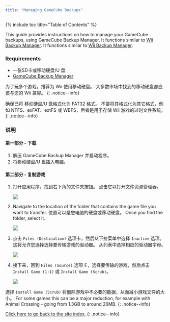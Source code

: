 ```yaml
---
title: "Managing GameCube Backups"
---
```


{% include toc title="Table of Contents" %}

This guide provides instructions on how to manage your GameCube backups, using GameCube Backup Manager. It functions similar to [Wii Backup Manager](wii-backups#using-wii-backup-manager). It functions similar to [Wii Backup Manager](wii-backups#using-wii-backup-manager).

### Requirements

* 一张SD卡或移动硬盘/U 盘
* [GameCube Backup Manager](https://github.com/AxionDrak/GameCube-Backup-Manager/releases)

为了玩多个游戏，推荐为 Wii 使用移动硬盘。 大多数市场中找到的移动硬盘都应该与您的 Wii 兼容。
{: .notice--info}

确保已将 移动硬盘/U 盘格式化为 FAT32 格式。 不要将其格式化为其它格式，例如 NTFS、exFAT、extFS 或 WBFS，后者是用于存储 Wii 游戏的过时文件系统。
{: .notice--info}

### 说明

#### 第一部分 - 下载

1. 解压 GameCube Backup Manager 并启动程序。
1. 将移动硬盘/U 盘插入电脑。

#### 第二部分 - 复制游戏

1. 打开应用程序，找到右下角的文件夹按钮。 点击它以打开文件资源管理器。

    ![](/images/desktop-apps/GCBM/folderbutton.png)

1. Navigate to the location of the folder that contains the game file you want to transfer. 位置可以是您电脑的硬盘或移动硬盘。 Once you find the folder, select it.

    ![](/images/desktop-apps/GCBM/selectfolder.png)

1. 点击 `Files (Destination)` 选项卡，然后从下拉菜单中选择 `Inactive` 选项。 这将允许您选择选择要传输游戏的驱动器。 从列表中选择相应的驱动器字母。

    ![](/images/desktop-apps/GCBM/selectdrive.png)

1. 接下来，回到 `Files (Source)` 选项卡，选择要传输的游戏，然后点击 `Install Game (1:1)` 或 `Install Game (Scrub)`。

    ![](/images/desktop-apps/GCBM/installgame.png)

选择 `Install Game (Scrub)` 将删除游戏中不必要的数据，从而减小游戏文件的大小。 For some games this can be a major reduction, for example with Animal Crossing - going from 1.3GB to around 26MB.
{: .notice--info}

[Click here to go back to the site index.](site-navigation)
{: .notice--info}

